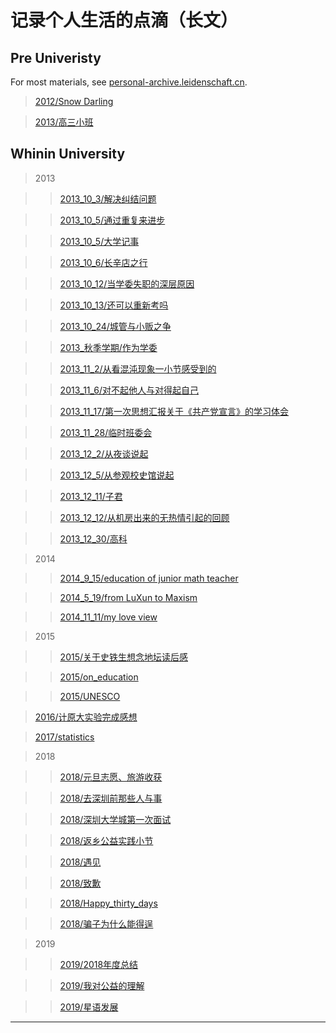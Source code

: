 # 记录个人生活的点滴（长文）

## Pre Univeristy
For most materials, see [personal-archive.leidenschaft.cn](http://personal-archive.leidenschaft.cn).

> [2012/Snow Darling](2012/snow_darling)
 
> [2013/高三小班](2013/高三小班)

## Whinin University

> 2013

> > [2013_10_3/解决纠结问题](2013/解决纠结问题.html)

> > [2013_10_5/通过重复来进步](2013/通过重复来进步.html)

> > [2013_10_5/大学记事](2013/university_life.html)

> > [2013_10_6/长辛店之行](2013/长辛店之行.html)

> > [2013_10_12/当学委失职的深层原因](2013/当学委失职的深层原因.html)

> > [2013_10_13/还可以重新考吗](2013/还可以重新考吗.html)

> > [2013_10_24/城管与小贩之争](2013/城管与小贩之争.html)

> > [2013_秋季学期/作为学委](2013/作为学委.html)

> > [2013_11_2/从看混沌现象一小节感受到的](2013/从看混沌现象一小节感受到的.html)

> > [2013_11_6/对不起他人与对得起自己](2013/对不起他人与对得起自己.html)

> > [2013_11_17/第一次思想汇报关于《共产党宣言》的学习体会](2013/第一次思想汇报.html)

> > [2013_11_28/临时班委会](2013/临时班委会.html)

> > [2013_12_2/从夜谈说起](2013/宿舍夜谈.html)

> > [2013_12_5/从参观校史馆说起](2013/从参观校史馆说起.html)

> > [2013_12_11/子君](2013/子君.html)

> > [2013_12_12/从机房出来的无热情引起的回顾](2013/从机房出来的无热情引起的回顾.html)

> > [2013_12_30/高科](2013/high_tech.html)

> 2014

> > [2014_9_15/education of junior math teacher](2014/education_of_junior_math_teacher)

> > [2014_5_19/from LuXun to Maxism](2014/from_LuXun_to_Maxism)

> > [2014_11_11/my love view](2014/my_love_view)

> 2015

> > [2015/关于史铁生想念地坛读后感](2015/关于史铁生想念地坛读后感)

> > [2015/on_education](2015/on_education)

> > [2015/UNESCO](2015/UNESCO)

> [2016/计原大实验完成感想](2016/计原大实验完成感想)

> [2017/statistics](2017/statistics.html)

> 2018

> > [2018/元旦志愿、旅游收获](2018/元旦志愿、旅游收获.html)

> > [2018/去深圳前那些人与事](2018/去深圳前那些人与事.html)

> > [2018/深圳大学城第一次面试](2018/深圳大学城第一次面试.html)

> > [2018/返乡公益实践小节](2018/返乡公益实践小节.html)

> > [2018/遇见](2018/遇见.html)

> > [2018/致歉](2018/致歉.html)

> > [2018/Happy_thirty_days](2018/Happy_thirty_days.html)

> > [2018/骗子为什么能得逞](2018/骗子为什么能得逞.html)

> 2019

> > [2019/2018年度总结](2019/summary.html)

> > [2019/我对公益的理解](2019/my_understanding_of_charity.html)

> > [2019/星语发展](2019/development_of_star_language.html)

------
